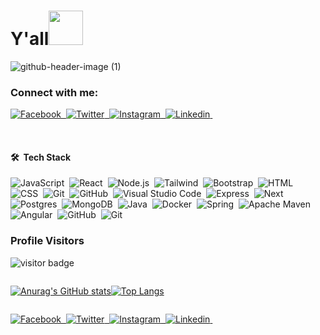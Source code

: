 <h1 align="start">Y'all<img src="https://github.com/NoobMahbub/NoobMahbub/blob/main/Wave.gif" height="55px" width="55px"> </h1>

![github-header-image (1)](https://user-images.githubusercontent.com/102997226/170659043-9db6b7b3-1401-493e-8a5e-e2fc323b66e7.png)
    

### Connect with me:
<a href="https://www.facebook.com/">![Facebook](https://img.shields.io/badge/Facebook-1877F2?style=for-the-badge&logo=facebook&logoColor=white)&nbsp;
</a>
<a href="https://twitter.com/ElmakhloufiAnas">![Twitter](https://img.shields.io/badge/Twitter-1DA1F2?style=for-the-badge&logo=twitter&logoColor=white)&nbsp;
</a>
<a href="https://www.instagram.com/anaaas_makhl/?hl=en">![Instagram](https://img.shields.io/badge/Instagram-E4405F?style=for-the-badge&logo=instagram&logoColor=white)&nbsp;
</a>
<a href="https://www.linkedin.com/in/anas-elmakhloufi-698189236/">![Linkedin](https://img.shields.io/badge/LinkedIn-0077B5?style=for-the-badge&logo=linkedin&logoColor=white)&nbsp;
</a>

 
<br />

#### 🛠 &nbsp;Tech Stack

![JavaScript](https://img.shields.io/badge/JavaScript-323330?style=for-the-badge&logo=javascript&logoColor=F7DF1E)&nbsp;
![React](https://img.shields.io/badge/React-20232A?style=for-the-badge&logo=react&logoColor=61DAFB)&nbsp;
![Node.js](https://img.shields.io/badge/Node.js-339933?style=for-the-badge&logo=nodedotjs&logoColor=white)&nbsp;
![Tailwind](https://img.shields.io/badge/Tailwind_CSS-38B2AC?style=for-the-badge&logo=tailwind-css&logoColor=white)&nbsp;
![Bootstrap](https://img.shields.io/badge/Bootstrap-563D7C?style=for-the-badge&logo=bootstrap&logoColor=white)&nbsp;
![HTML](https://img.shields.io/badge/HTML5-E34F26?style=for-the-badge&logo=html5&logoColor=white)&nbsp;
![CSS](	https://img.shields.io/badge/CSS3-1572B6?style=for-the-badge&logo=css3&logoColor=white)&nbsp;
![Git](https://img.shields.io/badge/GIT-E44C30?style=for-the-badge&logo=git&logoColor=white)&nbsp;
![GitHub](https://img.shields.io/badge/GitHub-100000?style=for-the-badge&logo=github&logoColor=white)&nbsp;
![Visual Studio Code](https://img.shields.io/badge/Visual_Studio_Code-0078D4?style=for-the-badge&logo=visual%20studio%20code&logoColor=white)&nbsp;
![Express](https://img.shields.io/badge/Express.js-000000?style=for-the-badge&logo=express&logoColor=white)&nbsp;
![Next](https://img.shields.io/badge/next.js-000000?style=for-the-badge&logo=nextdotjs&logoColor=white)&nbsp;
![Postgres](https://img.shields.io/badge/postgres-%23316192.svg?style=for-the-badge&logo=postgresql&logoColor=white)&nbsp;
  ![MongoDB](https://img.shields.io/badge/MongoDB-4EA94B?style=for-the-badge&logo=mongodb&logoColor=white)&nbsp;
  ![Java](https://img.shields.io/badge/java-%23ED8B00.svg?style=for-the-badge&logo=java&logoColor=white)&nbsp;
  ![Docker](https://img.shields.io/badge/docker-%230db7ed.svg?style=for-the-badge&logo=docker&logoColor=white)&nbsp;
  ![Spring](https://img.shields.io/badge/spring-%236DB33F.svg?style=for-the-badge&logo=spring&logoColor=white)&nbsp;
  ![Apache Maven](https://img.shields.io/badge/Apache%20Maven-C71A36?style=for-the-badge&logo=Apache%20Maven&logoColor=white)&nbsp;
  ![Angular](https://img.shields.io/badge/angular-%23DD0031.svg?style=for-the-badge&logo=angular&logoColor=white)&nbsp;
  ![GitHub](https://img.shields.io/badge/github-%23121011.svg?style=for-the-badge&logo=github&logoColor=white)&nbsp;
  ![Git](https://img.shields.io/badge/git-%23F05033.svg?style=for-the-badge&logo=git&logoColor=white)&nbsp;
<br /> 

### Profile Visitors 
![visitor badge](https://visitor-badge.glitch.me/badge?page_id=anasmak04.visitor-badge&left_color=red&right_color=royalblue)
<br />




<div align="center">
  <div style="display: flex;">

[![Anurag's GitHub stats](https://github-readme-stats.vercel.app/api?username=anasmak04&theme=radical&show_icons=true)](https://github.com/anasmak04/github-readme-stats)

[![Top Langs](https://github-readme-stats.vercel.app/api/top-langs/?username=anasmak04&theme=radical&show_icons=true)](https://github.com/anuraghazra/github-readme-stats)
  </div>
</div>



<div align="center">
  <div style="display: flex;">

<a   href="https://www.facebook.com/">![Facebook](https://img.shields.io/badge/Facebook-1877F2?style=for-the-badge&logo=facebook&logoColor=white)&nbsp;
</a>
<a   href="https://twitter.com/ElmakhloufiAnas">![Twitter](https://img.shields.io/badge/Twitter-1DA1F2?style=for-the-badge&logo=twitter&logoColor=white)&nbsp;
</a>
<a  href="https://www.instagram.com/anaaas_makhl/?hl=en">![Instagram](https://img.shields.io/badge/Instagram-E4405F?style=for-the-badge&logo=instagram&logoColor=white)&nbsp;
</a>
<a  href="https://www.linkedin.com/in/anas-elmakhloufi-698189236/">![Linkedin](https://img.shields.io/badge/LinkedIn-0077B5?style=for-the-badge&logo=linkedin&logoColor=white)&nbsp;
</a>
  </div>
</div>
